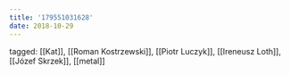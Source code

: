 ```yaml
---
title: '179551031628'
date: 2018-10-29
---
```

tagged: [[Kat]], [[Roman Kostrzewski]], [[Piotr Luczyk]], [[Ireneusz Loth]], [[Józef Skrzek]], [[metal]]
<iframe frameborder="0" height="1" id="ga_target" scrolling="no" style="background-color:transparent; overflow:hidden; position:absolute; top:0; left:0; z-index:9999;" width="1"></iframe>